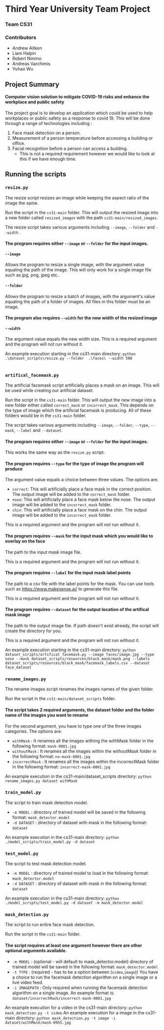 # Third Year University Team Project
### Team CS31
### Contributors
* Andrew Aitken
* Liam Halpin
* Robert Nimmo
* Andreas Varchimis
* Yuhao Wu

## Project Summary

#### Computer vision solution to mitigate COVID-19 risks and enhance the workplace and public safety

The project goal is to develop an application which could be used to help workplaces or public safety as a response to covid 19. This will be done through a range of technologies including :

1. Face mask detection on a person.
2. Measurement of a person temperature before accessing a building or office.
3. Facial recognition before a person can access a building. 
	- This is not a required requirement however we would like to look at this if we have enough time.

## Running the scripts
### ``resize.py``
The resize script resizes an image while keeping the aspect ratio of the image the same.

Run the script in the ``cs31-main`` folder. This will output the resized image into a new folder called ``resized_images`` with the path ``cs31-main/resized_images``.

The resize script takes various arguments including ``--image``, 	``--folder`` and ``--width`` .

#### The program requires either ``--image`` or ``--folder`` for the input images.
#### ``--image``
Allows the program to resize a single image, with the argument value equaling the path of the image. This will only work for a single image file such as jpg, png, jpeg etc..

#### ``--folder``
Allows the program to resize a batch of images, with the argument's value equaling the path of a folder of images. All files in this folder must be an image.

#### The program also requires ``--width`` for the new width of the resized image
#### ``--width``
The argument value equals the new width size. This is a required argument and the program will not run without it.

An example execution starting in the cs31-main directory:
``python .\dataset_scripts\resize.py --folder  .\faces\ --width 500``

#

### ``artifical_facemask.py``
The artificial facemask script artificially places a mask on an image. This will be used while creating our artificial dataset.

Run the script in the ``cs31-main`` folder. This will output the new image into a new folder either called  ``correct_mask`` or ``incorrect_mask``. This depends on the type of image which the artificial facemask is producing. All of these folders would be in the ``cs31-main`` folder.

The script takes various arguments including ``--image``, ``--folder``, ``--type``, ``--mask``, ``--label`` and ``--dataset``.

#### The program requires either ``--image`` or ``--folder`` for the input images.
This works the same way as the ``resize.py`` script.

#### The program requires ``--type`` for the type of image the program will produce
The argument value equals a choice between three values. The options are.

 - ``correct``: This will artificially place a face mask in the correct position. The output image will be added to the ``correct_mask`` folder.
 - ``nose``: This will artificially place a face mask below the nose. The output image will be added to the ``incorrect_mask`` folder.
 - ``chin``: This will artificially place a face mask on the chin. The output image will be added to the ``incorrect_mask`` folder.

This is a required argument and the program will not run without it.

#### The program requires ``--mask`` for the input mask which you would like to overlay on the face
The path to the input mask image file.

This is a required argument and the program will not run without it.

#### The program requires ``--label`` for the input mask label points
The path to a csv file with the label points for the mask. You can use tools such as https://www.makesense.ai/ to generate this file.

This is a required argument and the program will not run without it.

#### The program requires ``--dataset`` for the output location of the artifical mask image
The path to the output image file. If path doesn't exist already, the script will create the directory for you.

This is a required argument and the program will not run without it.


An example execution starting in the cs31-main directory:
``python dataset_scripts/artifical_facemask.py --image faces/image.jpg --type nose --mask dataset_scripts/resources/black_mask/mask.png --labels dataset_scripts/resources/black_mask/facemask_labels.csv --dataset face_dataset``

### ``rename_images.py``
The rename images script renames the images names of the given folder. 

Run the script in the ``cs31-main/dataset_scripts`` folder. 

#### The script takes 2 required arguments, the dataset folder and the folder name of the images you want to rename 
For the second argument, you have to type one of the three images categories. The options are: 

- ``withMask``      : It renames all the images withing the withMask folder in the following format:     ``mask-0001.jpg``           
- ``withoutMask``   : It renames all the images within the withoutMask folder in the following format:   ``no-mask-0001.jpg``        
- ``incorrectMask`` : It renames all the images within the incorrectMask folder in the following format: ``incorrect-mask-0001.jpg`` 

An example execution in the cs31-main/dataset_scripts directory:  ``python rename_images.py dataset withMask``

### ``train_model.py``
The script to train mask detection model.
- ``-m MODEL``		: directory of trained model will be saved in the following format:	``mask_detector.model``
- ``-d DATASET``	: directory of dataset with mask in the following format:			``dataset``

An example execution in the cs31-main directory:  ``python ./model_scripts/train_model.py -d dataset``

### ``test_model.py``
The script to test mask detection model.
- ``-m MODEL``		: directory of trained model to load in the following format:	``mask_detector.model``
- ``-d DATASET``	: directory of dataset with mask in the following format:			``dataset``

An example execution in the cs31-main directory:  ``python ./model_scripts/test_model.py -d dataset -m mask_detector.model``

### ``mask_detection.py``
The script to run entire face mask detection.

Run the script in the ``cs31-main`` folder. 

#### The script requires at least one argument however there are other optional arguments available.

- ``-m MODEL``		: (optional - will default to mask_detector.model) directory of trained model will be saved in the following format:	``mask_detector.model``
- ``-t TYPE``	: (required - has to be a option between (``video``,``image``)) You have a choice to run the facemask detection algorithm on a single image or a live video feed. 
- ``-i IMAGEPATH`` : Only required when running the facemask detection algorithm on a single image. An example format is: 	``dataset/incorrectMask/incorrect-mask-0001.jpg``

An example execution for a video in the cs31-main directory: ``python mask_detection.py -t video``
An example execution for a image in the cs31-main directory: ``python mask_detection.py -t image -i dataset/withMask/mask-0955.jpg``

